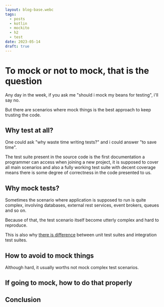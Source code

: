 ```yaml
---
layout: blog-base.webc
tags:
  - posts
  - kotlin
  - mockito
  - h2
  - test
date: 2023-05-14
draft: true
---
```

# To mock or not to mock, that is the question

Any day in the week, if you ask me "should i mock my beans for testing", i'll
say no.

But there are scenarios where mock things is the best approach to keep trusting
the code.

## Why test at all?

One could ask "why waste time writing tests?" and i could answer "to save time".

The test suite present in the source code is the first documentation a
programmer can access when joining a new project, it is supposed to cover all
main scenarios and also a fully working test suite with decent coverage means
there is some degree of correctness in the code presented to us.

## Why mock tests?

Sometimes the scenario where application is supposed to run is quite complex,
involving databases, external rest services, event brokers, queues and so on.

Because of that, the test scenario itself become utterly complex and hard to
reproduce.

This is also why [there is difference](https://circleci.com/blog/unit-testing-vs-integration-testing)
between unit test suites and integration test suites.

## How to avoid to mock things

Although hard, it usually worths not mock complex test scenarios.

## If going to mock, how to do that properly

## Conclusion
